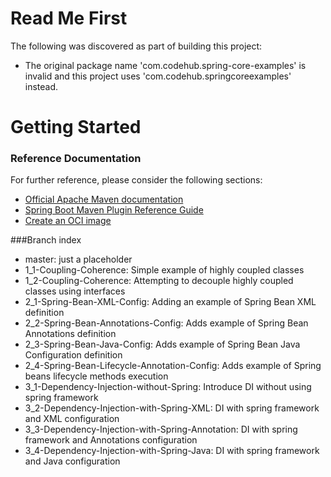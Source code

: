 # Read Me First
The following was discovered as part of building this project:

* The original package name 'com.codehub.spring-core-examples' is invalid and this project uses 'com.codehub.springcoreexamples' instead.

# Getting Started

### Reference Documentation
For further reference, please consider the following sections:

* [Official Apache Maven documentation](https://maven.apache.org/guides/index.html)
* [Spring Boot Maven Plugin Reference Guide](https://docs.spring.io/spring-boot/docs/2.4.0/maven-plugin/reference/html/)
* [Create an OCI image](https://docs.spring.io/spring-boot/docs/2.4.0/maven-plugin/reference/html/#build-image)

###Branch index

* master: just a placeholder
* 1_1-Coupling-Coherence: Simple example of highly coupled classes
* 1_2-Coupling-Coherence: Attempting to decouple highly coupled classes using interfaces
* 2_1-Spring-Bean-XML-Config: Adding an example of Spring Bean XML definition
* 2_2-Spring-Bean-Annotations-Config: Adds example of Spring Bean Annotations definition
* 2_3-Spring-Bean-Java-Config: Adds example of Spring Bean Java Configuration definition
* 2_4-Spring-Bean-Lifecycle-Annotation-Config: Adds example of Spring beans lifecycle methods execution
* 3_1-Dependency-Injection-without-Spring: Introduce DI without using spring framework
* 3_2-Dependency-Injection-with-Spring-XML: DI with spring framework and XML configuration
* 3_3-Dependency-Injection-with-Spring-Annotation: DI with spring framework and Annotations configuration
* 3_4-Dependency-Injection-with-Spring-Java: DI with spring framework and Java configuration